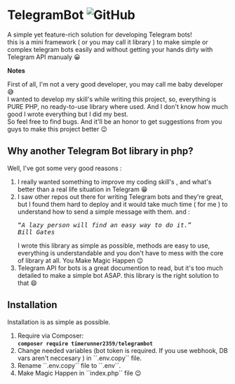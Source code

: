 # TelegramBot <img alt="GitHub" src="https://img.shields.io/github/license/ehsanghorbani190/TelegramBot">


A simple yet feature-rich solution for developing Telegram bots!</br>
this is a mini framework ( or you may call it library ) to make simple or complex telegram bots easily and without getting your hands dirty with Telegram API manualy 😀</br>

<b>Notes</b></br>

First of all, I'm not a very good developer, you may call me baby developer 😅 </br>
I wanted to develop my skill's while writing this project, so, everything is PURE PHP, no ready-to-use library where used. And I don't know how much good I wrote everything but I did my best.</br>
So feel free to find bugs. And it'll be an honor to get suggestions from you guys to make this project better 😉</br>

## Why another Telegram Bot library in php?

Well, I've got some very good reasons :
<ol>
<li> I really wanted something to improve my coding skill's , and what's better than a real life situation in Telegram 😁</li>
<li>I saw other repos out there for writing Telegram bots and they're great, but I found them hard to deploy and it would take much time ( for me ) to understand how to send a simple message with them. and : </br>
<pre><q><i>A lazy person will find an easy way to do it.</q></br>Bill Gates</i></pre>
 I wrote this library as simple as possible, methods are easy to use, everything is understandable and you don't have to mess with the core of library at all. You Make Magic Happen 😉
 </li>
 <li>Telegram API for bots is a great documention to read, but it's too much detailed to make a simple bot ASAP. this library is the right solution to that 😄</li>
</ol>

## Installation

Installation is as simple as possible.
<ol>
<li>Require via Composer:</br>
<b><code>composer require timerunner2359/telegrambot</code></b><br></li>
<li>Change needed variables (bot token is required. If you use webhook, DB vars aren't neccesary ) in ``.env.copy`` file.</li>
<li>Rename ``.env.copy`` file to ``.env``.</li>
<li>Make Magic Happen in ``index.php`` file 😉</li>
</ol>

